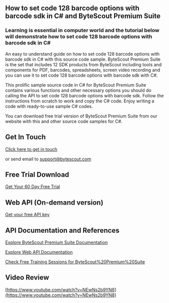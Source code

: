 ## How to set code 128 barcode options with barcode sdk in C# and ByteScout Premium Suite

### Learning is essential in computer world and the tutorial below will demonstrate how to set code 128 barcode options with barcode sdk in C#

An easy to understand guide on how to set code 128 barcode options with barcode sdk in C# with this source code sample. ByteScout Premium Suite is the set that includes 12 SDK products from ByteScout including tools and components for PDF, barcodes, spreadsheets, screen video recording and you can use it to set code 128 barcode options with barcode sdk with C#.

This prolific sample source code in C# for ByteScout Premium Suite contains various functions and other necessary options you should do calling the API to set code 128 barcode options with barcode sdk. Follow the instructions from scratch to work and copy the C# code. Enjoy writing a code with ready-to-use sample C# codes.

You can download free trial version of ByteScout Premium Suite from our website with this and other source code samples for C#.

## Get In Touch

[Click here to get in touch](https://bytescout.zendesk.com/hc/en-us/requests/new?subject=ByteScout%20Premium%20Suite%20Question)

or send email to [support@bytescout.com](mailto:support@bytescout.com?subject=ByteScout%20Premium%20Suite%20Question) 

## Free Trial Download

[Get Your 60 Day Free Trial](https://bytescout.com/download/web-installer?utm_source=github-readme)

## Web API (On-demand version)

[Get your free API key](https://pdf.co/documentation/api?utm_source=github-readme)

## API Documentation and References

[Explore ByteScout Premium Suite Documentation](https://bytescout.com/documentation/index.html?utm_source=github-readme)

[Explore Web API Documentation](https://pdf.co/documentation/api?utm_source=github-readme)

[Check Free Training Sessions for ByteScout%20Premium%20Suite](https://academy.bytescout.com/)

## Video Review

[https://www.youtube.com/watch?v=NEwNs2b9YN8](https://www.youtube.com/watch?v=NEwNs2b9YN8)